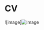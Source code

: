 # CV

![image]![image](https://user-images.githubusercontent.com/94573832/155200557-f3d2ecbb-91f2-43a6-b6fd-f5889231e980.png)

